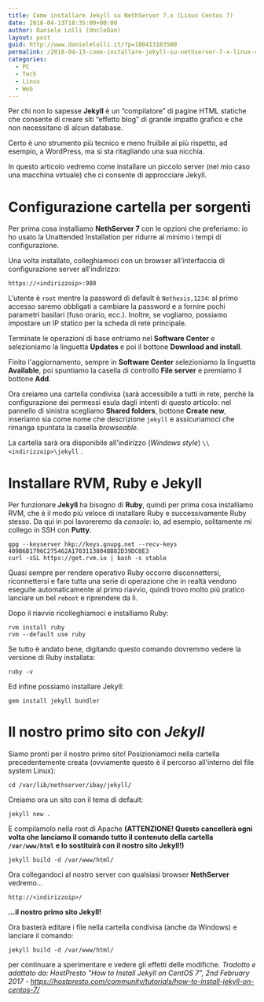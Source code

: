 ```yaml
---
title: Come installare Jekyll su NethServer 7.x (Linux Centos 7)
date: 2018-04-13T18:35:00+00:00
author: Daniele Lolli (UncleDan)
layout: post
guid: http://www.danielelolli.it/?p=180413183500
permalink: /2018-04-13-come-installare-jekyll-su-nethserver-7-x-linux-centos-7.html
categories:
  - PC
  - Tech
  - Linux
  - Web
---
```


Per chi non lo sapesse **Jekyll** è un “compilatore” di pagine HTML statiche che consente di creare siti “effetto blog” di grande impatto grafico e che non necessitano di alcun database.

Certo è uno strumento più tecnico e meno fruibile ai più rispetto, ad esempio, a WordPress, ma si sta ritagliando una sua nicchia.

In questo articolo vedremo come installare un piccolo server (nel mio caso una macchina virtuale) che ci consente di approcciare Jekyll.
# Configurazione cartella per sorgenti

Per prima cosa installiamo **NethServer 7** con le opzioni che preferiamo: io ho usato la Unattended Installation per ridurre al minimo i tempi di configurazione.

Una volta installato, colleghiamoci con un browser all'interfaccia di configurazione server all'indirizzo:
```
https://<indirizzoip>:980
```
L'utente è ```root``` mentre la password di default è ```Nethesis,1234```: al primo accesso saremo obbligati a cambiare la password e a fornire pochi parametri basilari (fuso orario, ecc.). Inoltre, se vogliamo, possiamo impostare un IP statico per la scheda di rete principale.

Terminate le operazioni di base entriamo nel **Software Center** e selezioniamo la linguetta **Updates** e poi il bottone **Download and install**.

Finito l'aggiornamento, sempre in **Software Center** selezioniamo la linguetta **Available**, poi spuntiamo la casella di controllo **File server** e premiamo il bottone **Add**.

Ora creiamo una cartella condivisa (sarà accessibile a tutti in rete, perché la configurazione dei permessi esula dagli intenti di questo articolo: nel pannello di sinistra scegliamo **Shared folders**, bottone **Create new**, inseriamo sia come nome che descrizione ```jekyll``` e assicuriamoci che rimanga spuntata la casella *browseable*.

La cartella sarà ora disponibile all'indirizzo (*Windows style*) ```\\<indirizzoip>\jekyll``` . 

# Installare RVM, Ruby e Jekyll

Per funzionare **Jekyll** ha bisogno di **Ruby**, quindi per prima cosa installiamo RVM, che è il modo più veloce di installare Ruby e successivamente Ruby stesso. Da qui in poi lavoreremo da *console*: io, ad esempio, solitamente mi collego in SSH con **Putty**.

```
gpg --keyserver hkp://keys.gnupg.net --recv-keys 409B6B1796C275462A1703113804BB82D39DC0E3
curl -sSL https://get.rvm.io | bash -s stable
```
Quasi sempre per rendere operativo Ruby occorre disconnettersi, riconnettersi e fare tutta una serie di operazione che in realtà vendono eseguite automaticamente al primo riavvio, quindi trovo molto più pratico lanciare un bel ```reboot``` e riprendere da lì.

Dopo il riavvio ricolleghiamoci e installiamo Ruby:
```
rvm install ruby
rvm --default use ruby
```

Se tutto è andato bene, digitando questo comando dovremmo vedere la versione di Ruby installata:
```
ruby -v
```

Ed infine possiamo installare Jekyll:
```
gem install jekyll bundler
```

# Il nostro primo sito con *Jekyll*

Siamo pronti per il nostro primo sito! Posizioniamoci nella cartella precedentemente creata (ovviamente questo è il percorso all'interno del file system Linux):
```
cd /var/lib/nethserver/ibay/jekyll/
```

Creiamo ora un sito con il tema di default:
```
jekyll new .
```

E compilamolo nella root di Apache **(ATTENZIONE! Questo cancellerà ogni volta che lanciamo il comando tutto il contenuto della cartella ```/var/www/html``` e lo sostituirà con il nostro sito Jekyll!)**

```
jekyll build -d /var/www/html/
```

Ora collegandoci al nostro server con qualsiasi browser **NethServer** vedremo...
```
http://<indirizzoip>/
```
**...il nostro primo sito Jekyll!**

Ora basterà editare i file nella cartella condivisa (anche da Windows) e lanciare il comando:
```
jekyll build -d /var/www/html/
```
per continuare a sperimentare e vedere gli effetti delle modifiche.
*Tradotto e adattato da: HostPresto "How to Install Jekyll on CentOS 7", 2nd February 2017 - https://hostpresto.com/community/tutorials/how-to-install-jekyll-on-centos-7/*
